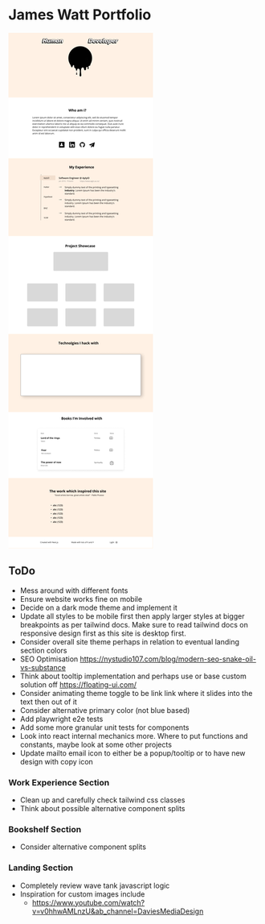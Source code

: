 # James Watt Portfolio

![](site-design.png)

## ToDo

- Mess around with different fonts
- Ensure website works fine on mobile
- Decide on a dark mode theme and implement it
- Update all styles to be mobile first then apply larger styles at bigger breakpoints as per tailwind docs. Make sure to read tailwind docs on responsive design first as this site is desktop first.
- Consider overall site theme perhaps in relation to eventual landing section colors
- SEO Optimisation https://nystudio107.com/blog/modern-seo-snake-oil-vs-substance
- Think about tooltip implementation and perhaps use or base
  custom solution off https://floating-ui.com/
- Consider animating theme toggle to be link link where it slides into the text then out of it
- Consider alternative primary color (not blue based)
- Add playwright e2e tests
- Add some more granular unit tests for components
- Look into react internal mechanics more. Where to put functions and constants, maybe
  look at some other projects
- Update mailto email icon to either be a popup/tooltip or to have new design with copy icon

### Work Experience Section

- Clean up and carefully check tailwind css classes
- Think about possible alternative component splits

### Bookshelf Section

- Consider alternative component splits

### Landing Section

- Completely review wave tank javascript logic
- Inspiration for custom images include
  - https://www.youtube.com/watch?v=v0hhwAMLnzU&ab_channel=DaviesMediaDesign
